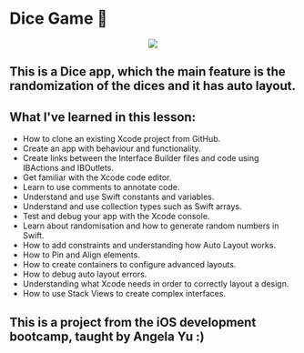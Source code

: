 
# Dice Game 💸

<p align="center">
  <img src="https://media.giphy.com/media/iTCf2Vby9fMJgKt5Zg/giphy.gif" />
</p>

## This is a Dice app, which the main feature is the randomization of the dices and it has auto layout.
## What I've learned in this lesson: 

* How to clone an existing Xcode project from GitHub.
* Create an app with behaviour and functionality.
* Create links between the Interface Builder files and code using IBActions and IBOutlets.
* Get familiar with the Xcode code editor.
* Learn to use comments to annotate code.
* Understand and use Swift constants and variables.
* Understand and use collection types such as Swift arrays.
* Test and debug your app with the Xcode console.
* Learn about randomisation and how to generate random numbers in Swift.
* How to add constraints and understanding how Auto Layout works.
* How to Pin and Align elements.
* How to create containers to configure advanced layouts.
* How to debug auto layout errors.
* Understanding what Xcode needs in order to correctly layout a design.
* How to use Stack Views to create complex interfaces.

## This is a project from the iOS development bootcamp, taught by Angela Yu :)

